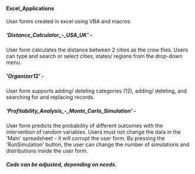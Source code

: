 #### Excel_Applications
User forms created in excel using VBA and macros.

##### 'Distance_Calculator_-_USA_UK' -
User form calculates the distance between 2 cities as the crow flies. Users can type and search or select cities, states/ regions from the drop-down menu.

##### 'Organizer12' -
User form supports adding/ deleting categories (12), adding/ deleting, and searching for and replacing records.

##### 'Profitability_Analysis_-_Monte_Carlo_Simulation' -
User form predicts the probability of different outcomes with the intervention of random variables. Users must not change the data in the 'Main' spreadsheet - it will corrupt the user form. By pressing the 'RunSimulation' button, the user can change the number of simulations and distributions inside the user form.

##### Code can be adjusted, depending on needs.
